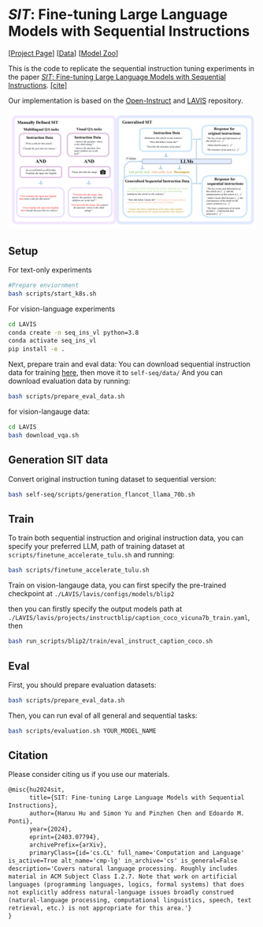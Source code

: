 # *SIT*: Fine-tuning Large Language Models with Sequential Instructions


 [[Project Page](https://seqit.github.io/)] [[Data](https://huggingface.co/EdinburghNLP/SeqIns)] [[Model Zoo](https://huggingface.co/HanxuHU/sit_all_models)]

This is the code to replicate the sequential instruction tuning experiments in the paper [*SIT*: Fine-tuning Large Language Models with Sequential Instructions](https://arxiv.org/pdf/2403.07794). [[cite]](#citation)

Our implementation is based on the [Open-Instruct](https://github.com/allenai/open-instruct) and [LAVIS](https://github.com/salesforce/LAVIS/tree/main) repository.

![SIT](mainfig_preprint.jpg)

## Setup

For text-only experiments 
```bash
#Prepare enviornment
bash scripts/start_k8s.sh
```

For vision-language experiments
```bash
cd LAVIS
conda create -n seq_ins_vl python=3.8
conda activate seq_ins_vl
pip install -e .
```

Next, prepare train and eval data:
You can download sequential instruction data for training [here](https://huggingface.co/datasets/EdinburghNLP/SeqIns), then move it to `self-seq/data/`
And you can download evaluation data by running:
```bash
bash scripts/prepare_eval_data.sh
```
for vision-langauge data:
```bash
cd LAVIS
bash download_vqa.sh
```
## Generation SIT data
Convert original instruction tuning dataset to sequential version:

```bash
bash self-seq/scripts/generation_flancot_llama_70b.sh
```

## Train
To train both sequential instruction and original instruction data, you can specify your preferred LLM, path of training dataset at `scripts/finetune_accelerate_tulu.sh` and running:
```bash
bash scripts/finetune_accelerate_tulu.sh
```

Train on vision-langauge data, you can first specify the pre-trained checkpoint at `./LAVIS/lavis/configs/models/blip2`

then you can firstly specify the output models path at `./LAVIS/lavis/projects/instructblip/caption_coco_vicuna7b_train.yaml`, then 
```bash
bash run_scripts/blip2/train/eval_instruct_caption_coco.sh
```
## Eval
First, you should prepare evaluation datasets:

```bash
bash scripts/prepare_eval_data.sh
```

Then, you can run eval of all general and sequential tasks:

```bash
bash scripts/evaluation.sh YOUR_MODEL_NAME
```


## Citation
Please consider citing us if you use our materials.
```
@misc{hu2024sit,
      title={SIT: Fine-tuning Large Language Models with Sequential Instructions}, 
      author={Hanxu Hu and Simon Yu and Pinzhen Chen and Edoardo M. Ponti},
      year={2024},
      eprint={2403.07794},
      archivePrefix={arXiv},
      primaryClass={id='cs.CL' full_name='Computation and Language' is_active=True alt_name='cmp-lg' in_archive='cs' is_general=False description='Covers natural language processing. Roughly includes material in ACM Subject Class I.2.7. Note that work on artificial languages (programming languages, logics, formal systems) that does not explicitly address natural-language issues broadly construed (natural-language processing, computational linguistics, speech, text retrieval, etc.) is not appropriate for this area.'}
}
```


